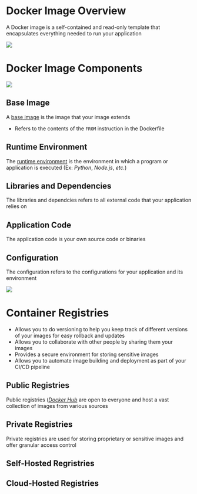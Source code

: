 # Docker Image Overview

A Docker image is a self-contained and read-only template that encapsulates everything needed to run your application

![](https://github.com/JonmarCorpuz/SecondBrain/blob/main/Assets/Whitespace.png)

# Docker Image Components

![](https://github.com/JonmarCorpuz/SecondBrain/blob/main/Assets/More%20Assets/Screenshot%202024-11-09%20102840.png)

## Base Image

A [base image](https://docs.docker.com/build/building/base-images/#:~:text=A%20base%20is%20the%20image,FROM%20instruction%20in%20the%20Dockerfile.&text=For%20most%20cases%2C%20you%20don,base%20image%20in%20your%20build.) is the image that your image extends

* Refers to the contents of the `FROM` instruction in the Dockerfile

## Runtime Environment

The [runtime environment](https://www.techopedia.com/definition/5466/runtime-environment-rte) is the environment in which a program or application is executed (Ex: *Python*, *Node.js*, *etc.*)

## Libraries and Dependencies

The libraries and dependcies refers to all external code that your application relies on

## Application Code

The application code is your own source code or binaries

## Configuration

The configuration refers to the configurations for your application and its environment

![](https://github.com/JonmarCorpuz/SecondBrain/blob/main/Assets/Whitespace.png)

# Container Registries

* Allows you to do versioning to help you keep track of different versions of your images for easy rollback and updates
* Allows you to collaborate with other people by sharing them your images
* Provides a secure environment for storing sensitive images
* Allows you to automate image building and deployment as part of your CI/CD pipeline

## Public Registries

Public registries (*[Docker Hub](https://hub.docker.com/)* are open to everyone and host a vast collection of images from various sources

## Private Registries 

Private registries are used for storing proprietary or sensitive images and offer granular access control

## Self-Hosted Regristries

## Cloud-Hosted Registries
